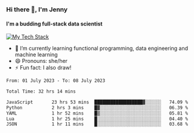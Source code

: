 ### Hi there 👋, I'm Jenny
#### I'm a budding full-stack data scientist

<a href="TechStack">
  <img align="center" src="https://github-readme-tech-stack.vercel.app/api/cards?align=center&titleAlign=center&showBorder=false&lineCount=1&theme=catppuccin_mocha&hideBg=true&line1=python,python,auto;scala,scala,auto;databricks,databricks,auto;apachespark,spark,auto;" alt="My Tech Stack" />
</a>

- 🌱 I’m currently learning functional programming, data engineering and machine learning 
- 😄 Pronouns: she/her 
- ⚡ Fun fact: I also draw! 

<!--START_SECTION:waka-->

```txt
From: 01 July 2023 - To: 08 July 2023

Total Time: 32 hrs 14 mins

JavaScript       23 hrs 53 mins  ██████████████████▓░░░░░░   74.09 %
Python           2 hrs 3 mins    █▓░░░░░░░░░░░░░░░░░░░░░░░   06.39 %
YAML             1 hr 52 mins    █▒░░░░░░░░░░░░░░░░░░░░░░░   05.81 %
Lua              1 hr 25 mins    █░░░░░░░░░░░░░░░░░░░░░░░░   04.40 %
JSON             1 hr 11 mins    █░░░░░░░░░░░░░░░░░░░░░░░░   03.68 %
```

<!--END_SECTION:waka-->
